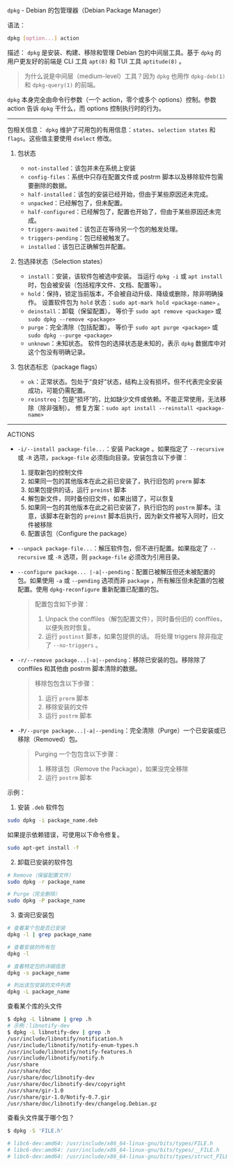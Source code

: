 `dpkg` - Debian 的包管理器（Debian Package Manager）

语法：
```bash
dpkg [option...] action
```

描述：
`dpkg` 是安装、构建、移除和管理 Debian 包的中间层工具。基于 `dpkg` 的用户更友好的前端是 CLI 工具 `apt(8)` 和 TUI 工具 `aptitude(8)` 。
> 为什么说是中间层（medium-level）工具？因为 `dpkg` 也用作 `dpkg-deb(1)` 和 `dpkg-query(1)` 的前端。

`dpkg` 本身完全由命令行参数（一个 action，零个或多个 options）控制。参数 action 告诉 `dpkg` 干什么，而 options 控制执行时的行为。

---
包相关信息：
`dpkg` 维护了可用包的有用信息：`states`、`selection states` 和 `flags`。这些值主要使用 `dselect` 修改。

1. 包状态
	- `not-installed`：该包并未在系统上安装
	- `config-files`：系统中只存在配置文件或 postrm 脚本以及移除软件包需要删除的数据。
	- `half-installed`：该包的安装已经开始，但由于某些原因还未完成。
	- `unpacked`：已经解包了，但未配置。
	- `half-configured`：已经解包了，配置也开始了，但由于某些原因还未完成。
	- `triggers-awaited`：该包正在等待另一个包的触发处理。
	- `triggers-pending`：包已经被触发了。
	- `installed`：该包已正确解包并配置。

2. 包选择状态（Selection states）
	- `install`：安装，该软件包被选中安装。
	   当运行 `dpkg -i` 或 `apt install` 时，包会被安装（包括程序文件、文档、配置等）。
	- `hold`：保持，锁定当前版本，不会被自动升级、降级或删除，除非明确操作。
	   设置软件包为 `hold` 状态：`sudo apt-mark hold <package-name>` 。
	- `deinstall`：卸载（保留配置）。
	   等价于 `sudo apt remove <package>` 或 `sudo dpkg --remove <package>`
	- `purge`：完全清除（包括配置）。
	   等价于 `sudo apt purge <package>` 或 `sudo dpkg --purge <package>`
	- `unknown`：未知状态。
	   软件包的选择状态是未知的，表示 `dpkg` 数据库中对这个包没有明确记录。
3. 包状态标志（package flags）
	- `ok`：正常状态。包处于“良好”状态，结构上没有损坏。但不代表完全安装成功，可能仍需配置。
	- `reinstreq`：包是“损坏”的，比如缺少文件或依赖。不能正常使用，无法移除（除非强制）。
	   修复方案：`sudo apt install --reinstall <package-name>`
---
ACTIONS
- `-i/--install package-file...`：安装 Package 。如果指定了 `--recursive` 或 `-R` 选项，`package-file` 必须指向目录。安装包含以下步骤：
	1.  提取新包的控制文件
	2. 如果同一包的其他版本在此之前已安装了，执行旧包的 `prerm` 脚本
	3. 如果包提供的话，运行 `preinst` 脚本
	4. 解包新文件，同时备份旧文件，如果出错了，可以恢复
	5. 如果同一包的其他版本在此之前已安装了，执行旧包的 `postrm` 脚本。注意，该脚本在新包的 `preinst` 脚本后执行，因为新文件被写入同时，旧文件被移除
	6. 配置该包（Configure the package）
- `--unpack package-file...`：解压软件包，但不进行配置。如果指定了 `--recursive` 或 `-R` 选项，则 `package-file` 必须改为引用目录。
- `--configure package... |-a|--pending`：配置已被解压但还未被配置的包。如果使用 `-a` 或 `--pending` 选项而非 `package` ，所有解压但未配置的包被配置。使用 `dpkg-reconfigure` 重新配置已配置的包。
	> 配置包含如下步骤：
	> 1.  Unpack the conffiles（解包配置文件），同时备份旧的 conffiles，以便失败时恢复。
	> 2. 运行 `postinst` 脚本，如果包提供的话。
	> 将处理 triggers 除非指定了 `--no-triggers` 。
	
- `-r/--remove package...|-a|--pending`：移除已安装的包。移除除了 conffiles 和其他由 postrm 脚本清除的数据。
    >  移除包包含以下步骤：
    >  1. 运行 `prerm` 脚本
    >  2. 移除安装的文件
    >  3. 运行 `postrm` 脚本
    
- `-P/--purge package...|-a|--pending`：完全清除（Purge）一个已安装或已移除（Removed）包。
    > Purging 一个包包含以下步骤：
    > 1. 移除该包（Remove the Package），如果没完全移除
    > 2. 运行 `postrm` 脚本

示例：
1. 安装 `.deb` 软件包
```bash
sudo dpkg -i package_name.deb
```
如果提示依赖错误，可使用以下命令修复。
```bash
sudo apt-get install -f
```

2. 卸载已安装的软件包
```bash
# Remove（保留配置文件）
sudo dpkg -r package_name

# Purge（完全删除）
sudo dpkg -P package_name
```

3. 查询已安装包
```bash
# 查看某个包是否已安装
dpkg -l | grep package_name

# 查看安装的所有包
dpkg -l

# 查看特定包的详细信息
dpkg -s package_name

# 列出该包安装的文件列表
dpkg -L package_name
```


查看某个库的头文件
```bash
$ dpkg -L libname | grep .h
# 示例：libnotify-dev
$ dpkg -L libnotify-dev | grep .h
/usr/include/libnotify/notification.h
/usr/include/libnotify/notify-enum-types.h
/usr/include/libnotify/notify-features.h
/usr/include/libnotify/notify.h
/usr/share
/usr/share/doc
/usr/share/doc/libnotify-dev
/usr/share/doc/libnotify-dev/copyright
/usr/share/gir-1.0
/usr/share/gir-1.0/Notify-0.7.gir
/usr/share/doc/libnotify-dev/changelog.Debian.gz
```


查看头文件属于哪个包？
```bash
$ dpkg -S 'FILE.h'

# libc6-dev:amd64: /usr/include/x86_64-linux-gnu/bits/types/FILE.h
# libc6-dev:amd64: /usr/include/x86_64-linux-gnu/bits/types/__FILE.h
# libc6-dev:amd64: /usr/include/x86_64-linux-gnu/bits/types/struct_FILE.h
```